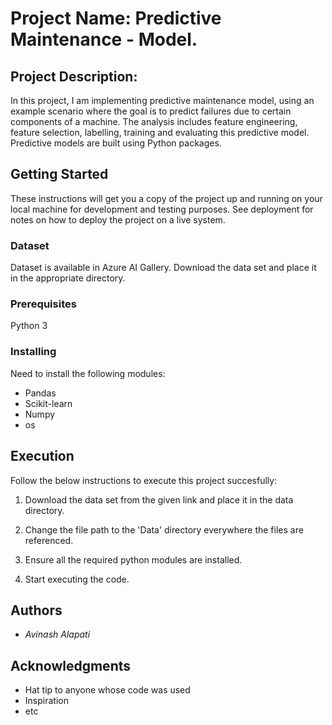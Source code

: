 # Project Name: Predictive Maintenance - Model.

## Project Description: 

In this project, I am implementing predictive maintenance model, using an example  scenario where the goal is to predict failures due to certain components of a machine. The analysis includes feature engineering, feature selection, labelling, training and evaluating this predictive model. Predictive models are built using Python packages. 

## Getting Started

These instructions will get you a copy of the project up and running on your local machine for development and testing purposes. See deployment for notes on how to deploy the project on a live system.


### Dataset

Dataset is available in Azure AI Gallery.
Download the data set and place it in the appropriate directory. 

### Prerequisites

Python 3


### Installing

Need to install the following modules:

* Pandas
* Scikit-learn
* Numpy
* os


## Execution

Follow the below instructions to execute this project succesfully:

1) Download the data set from the given link and place it in the data directory.

2) Change the file path to the 'Data' directory everywhere the files are referenced.

3) Ensure all the required python modules are installed.

4) Start executing the code.


## Authors

- *Avinash Alapati* 


## Acknowledgments

* Hat tip to anyone whose code was used
* Inspiration
* etc

